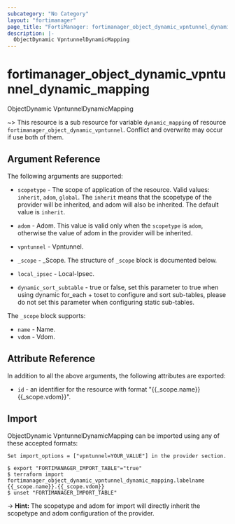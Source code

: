 ```yaml
---
subcategory: "No Category"
layout: "fortimanager"
page_title: "FortiManager: fortimanager_object_dynamic_vpntunnel_dynamic_mapping"
description: |-
  ObjectDynamic VpntunnelDynamicMapping
---
```


# fortimanager_object_dynamic_vpntunnel_dynamic_mapping
ObjectDynamic VpntunnelDynamicMapping

~> This resource is a sub resource for variable `dynamic_mapping` of resource `fortimanager_object_dynamic_vpntunnel`. Conflict and overwrite may occur if use both of them.



## Argument Reference


The following arguments are supported:

* `scopetype` - The scope of application of the resource. Valid values: `inherit`, `adom`, `global`. The `inherit` means that the scopetype of the provider will be inherited, and adom will also be inherited. The default value is `inherit`.
* `adom` - Adom. This value is valid only when the `scopetype` is `adom`, otherwise the value of adom in the provider will be inherited.
* `vpntunnel` - Vpntunnel.

* `_scope` - _Scope. The structure of `_scope` block is documented below.
* `local_ipsec` - Local-Ipsec.
* `dynamic_sort_subtable` - true or false, set this parameter to true when using dynamic for_each + toset to configure and sort sub-tables, please do not set this parameter when configuring static sub-tables.

The `_scope` block supports:

* `name` - Name.
* `vdom` - Vdom.


## Attribute Reference

In addition to all the above arguments, the following attributes are exported:
* `id` - an identifier for the resource with format "{{_scope.name}} {{_scope.vdom}}".

## Import

ObjectDynamic VpntunnelDynamicMapping can be imported using any of these accepted formats:
```
Set import_options = ["vpntunnel=YOUR_VALUE"] in the provider section.

$ export "FORTIMANAGER_IMPORT_TABLE"="true"
$ terraform import fortimanager_object_dynamic_vpntunnel_dynamic_mapping.labelname {{_scope.name}}.{{_scope.vdom}}
$ unset "FORTIMANAGER_IMPORT_TABLE"
```
-> **Hint:** The scopetype and adom for import will directly inherit the scopetype and adom configuration of the provider.
